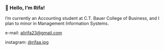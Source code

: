 ### :wave: Hello, I’m Rifa!

I’m currently an Accounting student at C.T. Bauer College of Business, and I plan to minor in Management Information Systems.


e-mail: alirifa23@gmail.com

instagram: [@rifaa.jpg](https://www.instagram.com/rifaa.jpg/)
